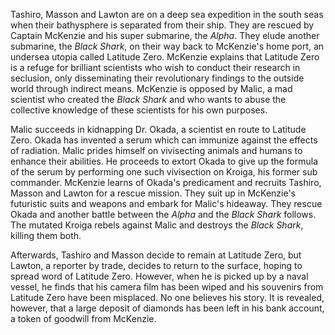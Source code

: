 Tashiro, Masson and Lawton are on a deep sea expedition in the south seas when their bathysphere is separated from their ship. They are rescued by Captain McKenzie and his super submarine, the _Alpha_. They elude another submarine, the _Black Shark_, on their way back to McKenzie's home port, an undersea utopia called Latitude Zero. McKenzie explains that Latitude Zero is a refuge for brilliant scientists who wish to conduct their research in seclusion, only disseminating their revolutionary findings to the outside world through indirect means. McKenzie is opposed by Malic, a mad scientist who created the _Black Shark_ and who wants to abuse the collective knowledge of these scientists for his own purposes.

Malic succeeds in kidnapping Dr. Okada, a scientist en route to Latitude Zero. Okada has invented a serum which can immunize against the effects of radiation. Malic prides himself on vivisecting animals and humans to enhance their abilities. He proceeds to extort Okada to give up the formula of the serum by performing one such vivisection on Kroiga, his former sub commander. McKenzie learns of Okada's predicament and recruits Tashiro, Masson and Lawton for a rescue mission. They suit up in McKenzie's futuristic suits and weapons and embark for Malic's hideaway. They rescue Okada and another battle between the _Alpha_ and the _Black Shark_ follows. The mutated Kroiga rebels against Malic and destroys the _Black Shark_, killing them both.

Afterwards, Tashiro and Masson decide to remain at Latitude Zero, but Lawton, a reporter by trade, decides to return to the surface, hoping to spread word of Latitude Zero. However, when he is picked up by a naval vessel, he finds that his camera film has been wiped and his souvenirs from Latitude Zero have been misplaced. No one believes his story. It is revealed, however, that a large deposit of diamonds has been left in his bank account, a token of goodwill from McKenzie.